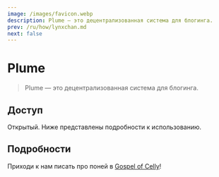 ```yaml
---
image: /images/favicon.webp
description: Plume — это децентрализованная система для блогинга.
prev: /ru/how/lynxchan.md
next: false
---
```


# Plume

> Plume — это децентрализованная система для блогинга.

## Доступ

Открытый. Ниже представлены подробности к использованию.

## Подробности

Приходи к нам писать про поней в [Gospel of Celly](https://gospel.sunbutt.faith)!
